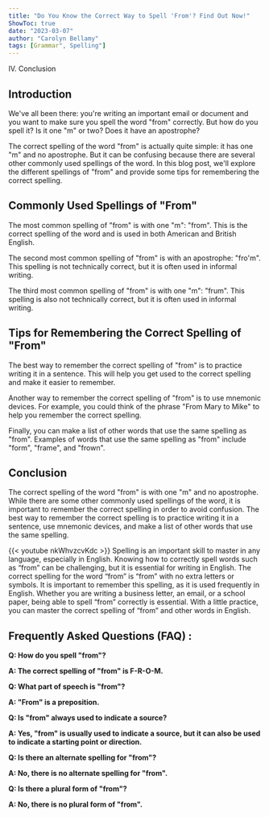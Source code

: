 ```yaml
---
title: "Do You Know the Correct Way to Spell 'From'? Find Out Now!"
ShowToc: true 
date: "2023-03-07"
author: "Carolyn Bellamy" 
tags: [Grammar", Spelling"]
---
```

IV. Conclusion 

## Introduction

We've all been there: you're writing an important email or document and you want to make sure you spell the word "from" correctly. But how do you spell it? Is it one "m" or two? Does it have an apostrophe?

The correct spelling of the word "from" is actually quite simple: it has one "m" and no apostrophe. But it can be confusing because there are several other commonly used spellings of the word. In this blog post, we'll explore the different spellings of "from" and provide some tips for remembering the correct spelling. 

## Commonly Used Spellings of "From"

The most common spelling of "from" is with one "m": "from". This is the correct spelling of the word and is used in both American and British English. 

The second most common spelling of "from" is with an apostrophe: "fro'm". This spelling is not technically correct, but it is often used in informal writing. 

The third most common spelling of "from" is with one "m": "frum". This spelling is also not technically correct, but it is often used in informal writing.

## Tips for Remembering the Correct Spelling of "From"

The best way to remember the correct spelling of "from" is to practice writing it in a sentence. This will help you get used to the correct spelling and make it easier to remember. 

Another way to remember the correct spelling of "from" is to use mnemonic devices. For example, you could think of the phrase "From Mary to Mike" to help you remember the correct spelling. 

Finally, you can make a list of other words that use the same spelling as "from". Examples of words that use the same spelling as "from" include "form", "frame", and "frown".

## Conclusion

The correct spelling of the word "from" is with one "m" and no apostrophe. While there are some other commonly used spellings of the word, it is important to remember the correct spelling in order to avoid confusion. The best way to remember the correct spelling is to practice writing it in a sentence, use mnemonic devices, and make a list of other words that use the same spelling.

{{< youtube nkWhvzcvKdc >}} 
Spelling is an important skill to master in any language, especially in English. Knowing how to correctly spell words such as “from” can be challenging, but it is essential for writing in English. The correct spelling for the word “from” is “from” with no extra letters or symbols. It is important to remember this spelling, as it is used frequently in English. Whether you are writing a business letter, an email, or a school paper, being able to spell “from” correctly is essential. With a little practice, you can master the correct spelling of “from” and other words in English.

## Frequently Asked Questions (FAQ) :
**Q: How do you spell "from"?**

**A: The correct spelling of "from" is F-R-O-M.**

**Q: What part of speech is "from"?**

**A: "From" is a preposition.**

**Q: Is "from" always used to indicate a source?**

**A: Yes, "from" is usually used to indicate a source, but it can also be used to indicate a starting point or direction.**

**Q: Is there an alternate spelling for "from"?**

**A: No, there is no alternate spelling for "from".**

**Q: Is there a plural form of "from"?**

**A: No, there is no plural form of "from".**





